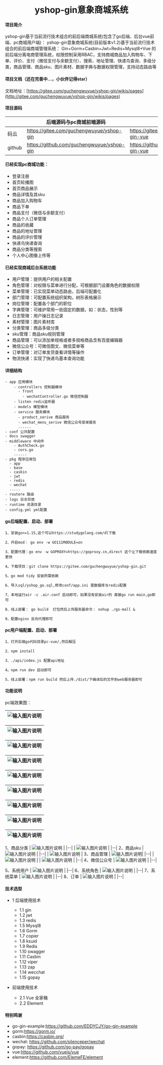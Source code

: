 <h1 style="text-align: center">yshop-gin意象商城系统</h1>




#### 项目简介
yshop-gin基于当前流行技术组合的前后端商城系统(包含了go后端、后台vue前端、pc商城用户端)： yshop-gin意象商城系统(目前版本v1.2)基于当前流行技术组合的前后端商城管理系统：
Gin+Gorm+Casbin+Jwt+Redis+Mysql8+Vue 的前后端分离电商管理系统，权限控制采用RBAC，支持商城商品加入购物车、下单、评价、支付（微信支付与余额支付）、搜索、地址管理、快递鸟查询、多级分类，商品管理、商品sku、图片素材、数据字典与数据权限管理，支持动态路由等

#### 项目文档（还在完善中...，小伙伴记得star）

 文档地址：[https://gitee.com/guchengwuyue/yshop-gin/wikis/pages](http://gitee.com/guchengwuyue/yshop-gin/wikis/pages)


#### 项目源码

|     |   后端源码与pc商城前端源码  |   后台前端源码  | 
|---  |--- | --- | 
|  码云  |  https://gitee.com/guchengwuyue/yshop-gin   |  https://gitee.com/guchengwuyue/yshop-gin-vue   | 
|  github   | https://github.com/guchengwuyue/yshop-gin  |  https://github.com/guchengwuyue/yshop-gin-vue | 

#### 已经实现pc商城功能：
- 登录注册
- 首页轮播图
- 首页商品展示
- 商品详情及其sku
- 商品加入购物车
- 商品下单
- 商品支付（微信与余额支付）
- 商品个人订单管理
- 商品的收藏
- 商品的地址管理
- 商品的评价管理
- 快递鸟快递查询
- 商品分类等搜索
- 个人中心图像上传等


####  已经实现商城后台系统功能
- 用户管理：提供用户的相关配置 
- 角色管理：对权限与菜单进行分配，可根据部门设置角色的数据权限 
- 菜单管理：已实现菜单动态路由，后端可配置化 
- 部门管理：可配置系统组织架构，树形表格展示 
- 岗位管理：配置各个部门的职位 
- 字典管理：可维护常用一些固定的数据，如：状态，性别等 
- 日志管理：用户操日志记录 
- 素材管理：图片素材库 <br>
- 分类管理：商品多级分类 <br>
- sku管理：商品sku规则管理 <br>
- 商品管理：可以添加单规格或者多规格商品含有百度编辑器 <br>
- 微信公众号：可微信图文、微信菜单等 <br>
- 订单管理：对订单发货查看详情等操作
- 物流快递：实现了快递鸟基本查询功能

#### 详细结构

```
- app 应用模块
    - controllers 控制器模块
      - front
        - wechatController.go 微信控制器
    - listen redis监听器
    - models 模型模块
    - service 服务模块
      - product_serive 商品服务
      - wechat_menu_serive 微信公众号菜单服务
      ......
- conf 公共配置
- docs swagger
- middleware 中间件
    - AuthCheck.go
	- cors.go 
	......
- pkg 程序应用包
  - app
  - base
  - casbin
  - jwt
  - redis
  - wechat
  .....
- routere 路由
- logs 日志存放
- runtime 资源目录
- config.yml yml配置
```
#### go后端配置、启动、部署
```
1、安装go>=1.15,这个可以https://studygolang.com/dl下载

2、开启mod： go env -w GO111MODULE=on

3、配置代理：go env -w GOPROXY=https://goproxy.cn,direct 这个让下载依赖速度更快

4。下载项目：git clone https://gitee.com/guchengwuyue/yshop-gin.git

5、go mod tidy 安装所需依赖

6、导入sql/yshop_go.sql,修改conf/app.ini 里数据库与redis配置

7、本地运行air -c .air.conf 启动即可，如果没有安装air的 直接go run main,go即可

8、线上部署： go build  打包然后上传服务器命令： nohup ./go-mall & 

9、配置nginx 反向代理即可
```
#### pc用户端配置、启动、部署
```
1、打开后端go代码目录pc-vue/,然后解压

2、npm install

3、./api/index.js 配置api地址

4。npm run dev 启动即可

5、线上部署：npm run build 然后上传./dist/下编译后的文件到web服务器即可

```
#### 功能说明
pc端效果图：

| ![输入图片说明](%E5%BE%AE%E4%BF%A1%E5%9B%BE%E7%89%87_202205071646055.jpg) |
|--|

| ![输入图片说明](%E5%BE%AE%E4%BF%A1%E5%9B%BE%E7%89%87_202205071646056.jpg) |
|--|

| ![输入图片说明](https://gitee.com/guchengwuyue/yshop-gin-book/raw/master/pc03.png "suicai.png") |
|--|

| ![输入图片说明](https://gitee.com/guchengwuyue/yshop-gin-book/raw/master/pc04.png "suicai.png") |
|--|

| ![输入图片说明](%E5%BE%AE%E4%BF%A1%E5%9B%BE%E7%89%87_20220507164605.jpg) |
|--|

| ![输入图片说明](%E5%BE%AE%E4%BF%A1%E5%9B%BE%E7%89%87_202205071646051.jpg) |
|--|

| ![输入图片说明](%E5%BE%AE%E4%BF%A1%E5%9B%BE%E7%89%87_202205071646052.jpg) |
|--|

| ![输入图片说明](%E5%BE%AE%E4%BF%A1%E5%9B%BE%E7%89%87_202205071646053.jpg) |
|--|


| ![输入图片说明](%E5%BE%AE%E4%BF%A1%E5%9B%BE%E7%89%87_202205071646054.jpg) |
|--|

1、商品分类
| ![输入图片说明](https://images.gitee.com/uploads/images/2021/1009/110639_af31d4e3_477893.png "shop1.png") |
|--|
| ![输入图片说明](https://images.gitee.com/uploads/images/2021/1009/110741_52c0ec39_477893.png "fenlei2.png") |
|--|
2、商品sku
| ![输入图片说明](https://images.gitee.com/uploads/images/2021/1009/110820_ca7f0034_477893.png "guige1.png") |
|--|
| ![输入图片说明](https://images.gitee.com/uploads/images/2021/1009/110830_c5221dae_477893.png "guige2.png") |
3、商品管理
|  ![输入图片说明](https://images.gitee.com/uploads/images/2021/1009/110908_81785443_477893.png "shangpin1.png")|
|--|
| ![输入图片说明](https://images.gitee.com/uploads/images/2021/1009/110917_2dbcfe03_477893.png "shangpin2.png") |
| ![输入图片说明](https://images.gitee.com/uploads/images/2021/1009/110938_0aee30d6_477893.png "shangpin3.png") |
|--|
4、微信公众号
| ![输入图片说明](weixin00.png)  |
|--|

5、系统用户
| ![输入图片说明](https://images.gitee.com/uploads/images/2021/1009/111101_7cc3c7f0_477893.png "yonghu.png") |
|--|
6、系统角色
| ![输入图片说明](https://images.gitee.com/uploads/images/2021/1009/111136_bdc744be_477893.png "juese.png") |
|--|
7、系统菜单
| ![输入图片说明](https://images.gitee.com/uploads/images/2021/1009/111202_9ffbd62a_477893.png "caidan1.png") |
|--|
8、订单
| ![输入图片说明](https://gitee.com/guchengwuyue/yshop-gin-book/raw/master/h1.png "caidan1.png") |
|--|



#### 技术选型
* 1 后端使用技术
    * 1.1 gin
    * 1.2 jwt
    * 1.3 redis
    * 1.5 Mysql8
    * 1.6 Gorm
    * 1.7 copier
    * 1.8 ksuid
    * 1.9 Redis
    * 1.10 swagger
    * 1.11 Casbin
    * 1.12 viper
    * 1.13 zap
    * 1.14 wecchat
    * 1.15 gopay
        
* 前端使用技术
    * 2.1 Vue 全家桶
    * 2.2 Element

#### 特别鸣谢

- go-gin-example:https://github.com/EDDYCJY/go-gin-example
- gorm:https://gorm.io/
- casbin:https://casbin.org/
- wechat: https://github.com/silenceper/wechat
- gopay: https://github.com/go-pay/gopay
- vue:https://github.com/vuejs/vue
- element:https://github.com/ElemeFE/element

